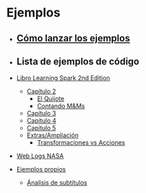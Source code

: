 # Ejemplos

- ## [Cómo lanzar los ejemplos](../README.md)

- ## Lista de ejemplos de código

- [Libro Learning Spark 2nd Edition](learning-spark-2nd-edition/)
  - [Capítulo 2](learning-spark-2nd-edition/capitulo2/)
    - [El Quijote](learning-spark-2nd-edition/capitulo2/el-quijote/)
    - [Contando M&Ms](learning-spark-2nd-edition/capitulo2/contando-m%26m/)
  - [Capítulo 3](learning-spark-2nd-edition/capitulo3/)
  - [Capítulo 4](learning-spark-2nd-edition/capitulo4/)
  - [Capítulo 5](learning-spark-2nd-edition/capitulo5/)
  - [Extras/Ampliación](learning-spark-2nd-edition/extra/)
    - [Transformaciones vs Acciones](learning-spark-2nd-edition/extra/transformations-vs-actions.md)
- [Web Logs NASA](web-logs-nasa/)
- [Ejemplos propios](ejemplos-propios/)
  - [Ánalisis de subtítulos](ejemplos-propios/subtitles-analysis/)